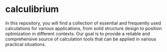 # calculibrium
In this repository, you will find a collection of essential and frequently used calculations for various applications, from solid structure design to position optimization in different contexts. Our goal is to provide a reliable and comprehensive source of calculation tools that can be applied in various practical situations.
